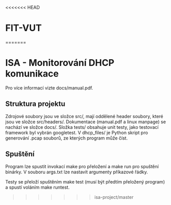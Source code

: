 <<<<<<< HEAD
# FIT-VUT
=======
# ISA - Monitorování DHCP komunikace

Pro více informací vizte docs/manual.pdf.

## Struktura projektu
Zdrojové soubory jsou ve složce src/, mají oddělené header soubory, které jsou ve složce src/headers/.
Dokumentace (manual.pdf a linux manpage) se nachází ve složce docs/.
Složka tests/ obsahuje unit testy, jako testovací framework byl vybrán googletest.
V dhcp_files/ je Python skript pro generování .pcap souborů, ze kterých program může číst.

## Spuštění
Program lze spustit invokací make pro přeložení a make run pro spuštění binárky.
V souboru args.txt lze nastavit argumenty příkazové řádky.

Testy se přeloží spuštěním make test (musí být předtím přeložený program) a spustí voláním make runtest.
>>>>>>> isa-project/master
